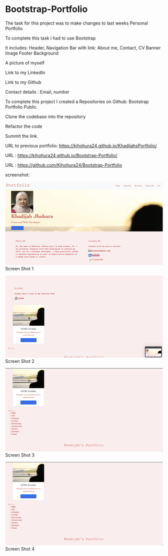 # Bootstrap-Portfolio
The task for this project was to make changes to last weeks Personal Portfolio 

To complete this task i had to use Bootstrap 

It includes: Header, Navigation Bar with link: About me, Contact, CV Banner Image Footer Background

A picture of myself

Link to my LinkedIn

Link to my Github

Contact details : Email, number

To complete this project I created a Repositories on Github: Bootstrap Portfolio Public.

Clone the codebase into the repository

Refactor the code

Summit the link.

URL to previous portfolio: https://kjhohura24.github.io/KhadijahsPortfolio/

URL : https://kjhohura24.github.io/Bootstrap-Portfolio/

URL : https://github.com/Kjhohura24/Bootstrap-Portfolio 

screenshot: 
<p><img src="./images/Screenshot 1.png" >Screen Shot 1</p>
<p><img src="./images/Screenshot 2.png" >Screen Shot 2</p>
<p><img src="./images/Screenshot 3.png" >Screen Shot 3</p>
<p><img src="./images/Screenshot 3.png" >Screen Shot 4</p>